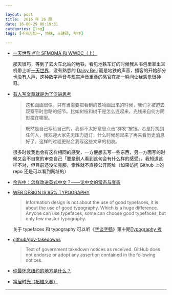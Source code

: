 ```yaml
---

layout: post
title:  2016 年 26 周
date: 16-06-29 00:19:31
categories: [log]
tags: [不鸟万如一, 地铁, 王建硕, 写作]

---
```


- [一天世界 #11: SFMOMA 和 WWDC（上）](http://ipn.li/yitianshijie/11/)

	那天很巧，等到了去火车北站的地铁，看见地铁车灯的时候我从书包里拿出耳机带上听[一天世界](http://ipn.li/yitianshijie/)，没有熟悉的 [Daisy Bell](https://www.youtube.com/watch?v=41U78QP8nBk) 而是地铁的声音，播客的开始部分也没有人声，这种数字声音与现实声音重叠的感官在那一瞬间让我感觉很神奇。

- [有人写文章就是为了促进思考](http://mp.weixin.qq.com/s?__biz=MjM5NzI0Mjg0MA%3D%3D&idx=1&mid=2652370987&scene=0&sn=c8083fd148a94fa2f4b74986b3045f03)

	> 这和画画很像。只有当需要把看到的景物画出来的时候，我们才被迫去观察平时忽略的细节。比如树枝和树干是怎么连起来，光线来自何方阴影投在哪里。

	> 既然是自己写给自己的，我都不太好意思点击“群发”按钮。若是打扰到任何人，我欢迎大家先无压力退订，什么时候想起来了再来看历史消息好了。这样的过程更贴合我写这些文章的初衷。

	很多时候我也会有这样相同的感受，一方便想去写一些东西，另一方面写的时候又会不自觉的审查自己「要是别人看到这句会有什么样的感受」，我知道这样不对，但目前还没法克服，索性就不直接公开网址（如果访问 Github 上的 repo 还是可以看到网址的）

- [余光中：怎样改进英式中文？——论中文的常态与变态](https://open.leancloud.cn/improve-chinese.html)

- [WEB DESIGN IS 95% TYPOGRAPHY](https://ia.net/know-how/the-web-is-all-about-typography-period)

	> Information design is not about the use of good typefaces, it is about the use of good typography. Which is a huge difference. Anyone can use typefaces, some can choose good typefaces, but only few master typography.

	关于 typefaces 和 typography 可以听《[字谈字畅](http://www.typeisbeautiful.com/typechat/)》第十期[Typography 考](http://www.typeisbeautiful.com/2015/12/9776/)

- [github/gov-takedowns](https://github.com/github/gov-takedowns)

	> Text of government takedown notices as received. GitHub does not endorse or adopt any assertion contained in the following notices.

- [你最怀念纽约的地方是什么？](http://blog.farmostwood.net/828.html)

- [寓居时光（柘植义春）](http://mp.weixin.qq.com/s?__biz=MzAwNDAzMzcyMA%3D%3D&idx=1&mid=2651214275&sn=9b33e8c93b616759e1db15779368f0ed)

---
